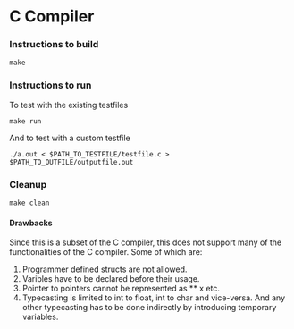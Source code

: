 #  C Compiler

### Instructions to build
```
make
```

### Instructions to run

To test with the existing testfiles 
```
make run
```

And to test with a custom testfile
```
./a.out < $PATH_TO_TESTFILE/testfile.c > $PATH_TO_OUTFILE/outputfile.out
```

### Cleanup
```
make clean
```

#### Drawbacks

Since this is a subset of the C compiler, this does not support many of the functionalities of the C compiler. Some of which are:

1. Programmer defined structs are not allowed.
2. Varibles have to be declared before their usage.
3. Pointer to pointers cannot be represented as ** x etc.
4. Typecasting is limited to int to float, int to char and vice-versa. And any other typecasting has to be done indirectly by introducing temporary variables.
